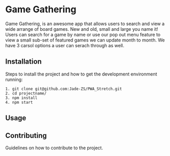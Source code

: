 # Game Gathering

Game Gathering, is an awesome app that allows users to search and view a wide arrange of board games. New and old, small and large you name it! Users can search for a game by name or use our pop out menu feature
to view a small sub-set of featured games we can update month to month. We have 3 carsol options a user can serach through as well.

## Installation

Steps to install the project and how to get the development environment running:

```
1. git clone git@github.com:Jade-ZS/PWA_Stretch.git
2. cd projectname/
3. npm install
4. npm start

```

## Usage


## Contributing

Guidelines on how to contribute to the project.